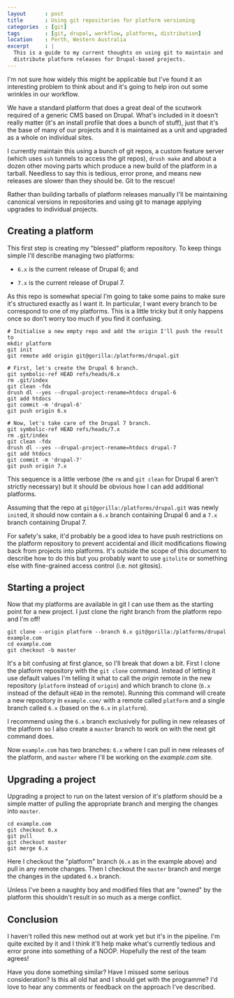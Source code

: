 ```yaml
---
layout      : post
title       : Using git repositories for platform versioning
categories  : [git]
tags        : [git, drupal, workflow, platforms, distribution]
location    : Perth, Western Australia
excerpt     : |
  This is a guide to my current thoughts on using git to maintain and
  distribute platform releases for Drupal-based projects.
---
```


I'm not sure how widely this might be applicable but I've found it an
interesting problem to think about and it's going to help iron out some
wrinkles in our workflow.

We have a standard platform that does a great deal of the scutwork required of
a generic CMS based on Drupal. What's included in it doesn't really matter
(it's an install profile that does a bunch of stuff), just that it's the base
of many of our projects and it is maintained as a unit and upgraded as a whole
on individual sites.

I currently maintain this using a bunch of git repos, a custom feature server
(which uses `ssh` tunnels to access the git repos), `drush make` and about a
dozen other moving parts which produce a new build of the platform in a
tarball. Needless to say this is tedious, error prone, and means new releases
are slower than they should be. Git to the rescue!

Rather than building tarballs of platform releases manually I'll be
maintaining canonical versions in repositories and using git to manage
applying upgrades to individual projects.

Creating a platform
-------------------

This first step is creating my "blessed" platform repository. To keep things
simple I'll describe managing two platforms:

- `6.x` is the current release of Drupal 6; and

- `7.x` is the current release of Drupal 7.

As this repo is somewhat special I'm going to take some pains to make sure
it's structured exactly as I want it. In particular, I want every branch to be
correspond to one of my platforms. This is a little tricky but it only happens
once so don't worry too much if you find it confusing.

    # Initialise a new empty repo and add the origin I'll push the result to
    mkdir platform
    git init
    git remote add origin git@gorilla:/platforms/drupal.git

    # First, let's create the Drupal 6 branch.
    git symbolic-ref HEAD refs/heads/6.x
    rm .git/index
    git clean -fdx
    drush dl --yes --drupal-project-rename=htdocs drupal-6
    git add htdocs
    git commit -m 'drupal-6'
    git push origin 6.x

    # Now, let's take care of the Drupal 7 branch.
    git symbolic-ref HEAD refs/heads/7.x
    rm .git/index
    git clean -fdx
    drush dl --yes --drupal-project-rename=htdocs drupal-7
    git add htdocs
    git commit -m 'drupal-7'
    git push origin 7.x

This sequence is a little verbose (the `rm` and `git clean` for Drupal 6
aren't strictly necessary) but it should be obvious how I can add additional
platforms.

Assuming that the repo at `git@gorilla:/platforms/drupal.git` was newly
`init`ed, it should now contain a `6.x` branch containing Drupal 6 and a `7.x`
branch containing Drupal 7.

For safety's sake, it'd probably be a good idea to have push restrictions on
the platform repository to prevent accidental and illicit modifications
flowing back from projects into platforms. It's outside the scope of this
document to describe how to do this but you probably want to use `gitolite` or
something else with fine-grained access control (i.e. not gitosis).

Starting a project
------------------

Now that my platforms are available in git I can use them as the starting
point for a new project. I just clone the right branch from the platform repo
and I'm off!

    git clone --origin platform --branch 6.x git@gorilla:/platforms/drupal example.com
    cd example.com
    git checkout -b master

It's a bit confusing at first glance, so I'll break that down a bit. First I
clone the platform repository with the `git clone` command. Instead of letting
it use default values I'm telling it what to call the *origin* remote in the
new repository (`platform` instead of `origin`) and which branch to clone
(`6.x` instead of the default `HEAD` in the remote). Running this command will
create a new repository in `example.com/` with a remote called `platform` and
a single branch called `6.x` (based on the `6.x` in `platform`).

I recommend using the `6.x` branch exclusively for pulling in new releases of
the platform so I also create a `master` branch to work on with the next git
command does.

Now `example.com` has two branches: `6.x` where I can pull in new releases of
the platform, and `master` where I'll be working on the *example.com* site.

Upgrading a project
-------------------

Upgrading a project to run on the latest version of it's platform should be a
simple matter of pulling the appropriate branch and merging the changes into
`master`.

    cd example.com
    git checkout 6.x
    git pull
    git checkout master
    git merge 6.x

Here I checkout the "platform" branch (`6.x` as in the example above) and pull
in any remote changes. Then I checkout the `master` branch and merge the
changes in the updated `6.x` branch.

Unless I've been a naughty boy and modified files that are "owned" by the
platform this shouldn't result in so much as a merge conflict.

Conclusion
----------

I haven't rolled this new method out at work yet but it's in the pipeline. I'm
quite excited by it and I think it'll help make what's currently tedious and
error prone into something of a NOOP. Hopefully the rest of the team agrees!

Have you done something similar? Have I missed some serious consideration? Is
this all old hat and I should get with the programme? I'd love to hear any
comments or feedback on the approach I've described.
